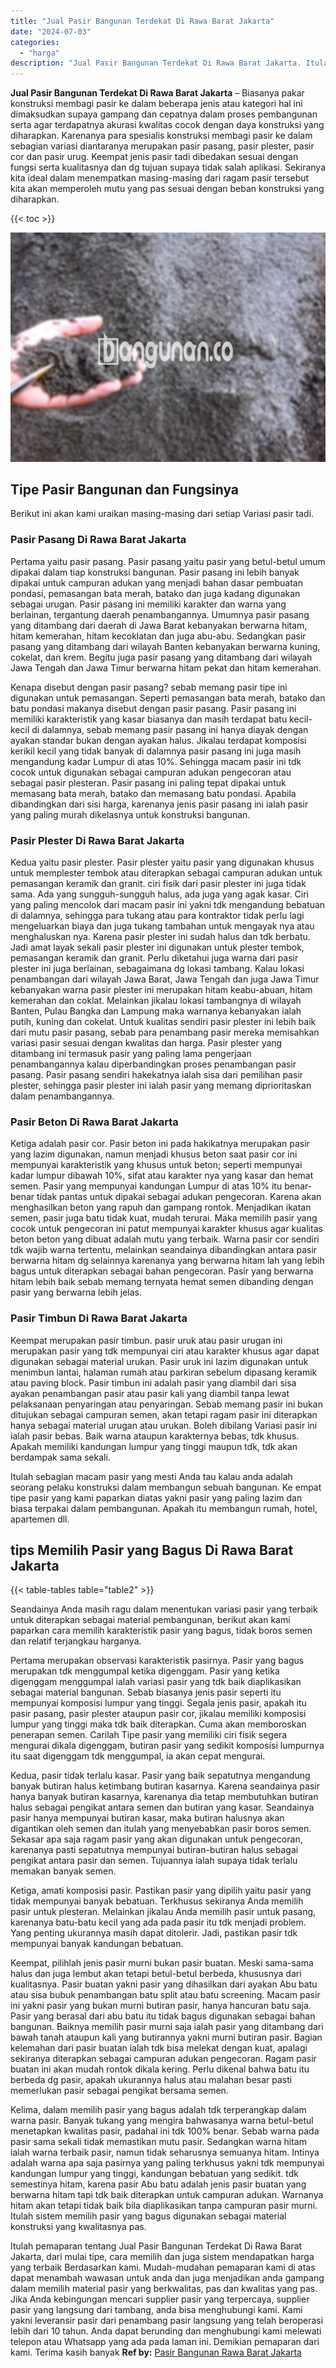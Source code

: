 ```yaml
---
title: "Jual Pasir Bangunan Terdekat Di Rawa Barat Jakarta"
date: "2024-07-03"
categories: 
  - "harga"
description: "Jual Pasir Bangunan Terdekat Di Rawa Barat Jakarta. Itulah pemaparan tentang Jual Pasir Bangunan Terdekat Di Rawa Barat Jakarta, dari mulai tipe, cara memili..."
---
```


**Jual Pasir Bangunan Terdekat Di Rawa Barat Jakarta** – Biasanya pakar konstruksi membagi pasir ke dalam beberapa jenis atau kategori hal ini dimaksudkan supaya gampang dan cepatnya dalam proses pembangunan serta agar terdapatnya akurasi kwalitas cocok dengan daya konstruksi yang diharapkan. Karenanya para spesialis konstruksi membagi pasir ke dalam sebagian variasi diantaranya merupakan pasir pasang, pasir plester, pasir cor dan pasir urug. Keempat jenis pasir tadi dibedakan sesuai dengan fungsi serta kualitasnya dan dg tujuan supaya tidak salah aplikasi. Sekiranya kita ideal dalam menempatkan masing-masing dari ragam pasir tersebut kita akan memperoleh mutu yang pas sesuai dengan beban konstruksi yang diharapkan.

{{< toc >}}

![Jual Pasir Bangunan Terdekat Di Rawa Barat Jakarta](/images/jual-pasir-bangunan-57.png)

## Tipe Pasir Bangunan dan Fungsinya

Berikut ini akan kami uraikan masing-masing dari setiap Variasi pasir tadi.

### Pasir Pasang Di Rawa Barat Jakarta

Pertama yaitu pasir pasang. Pasir pasang yaitu pasir yang betul-betul umum dipakai dalam tiap konstruksi bangunan. Pasir pasang ini lebih banyak dipakai untuk campuran adukan yang menjadi bahan dasar pembuatan pondasi, pemasangan bata merah, batako dan juga kadang digunakan sebagai urugan. Pasir pasang ini memiliki karakter dan warna yang berlainan, tergantung daerah penambangannya. Umumnya pasir pasang yang ditambang dari daerah di Jawa Barat kebanyakan berwarna hitam, hitam kemerahan, hitam kecoklatan dan juga abu-abu. Sedangkan pasir pasang yang ditambang dari wilayah Banten kebanyakan berwarna kuning, cokelat, dan krem. Begitu juga pasir pasang yang ditambang dari wilayah Jawa Tengah dan Jawa Timur berwarna hitam pekat dan hitam kemerahan.

Kenapa disebut dengan pasir pasang? sebab memang pasir tipe ini digunakan untuk pemasangan. Seperti pemasangan bata merah, batako dan batu pondasi makanya disebut dengan pasir pasang. Pasir pasang ini memiliki karakteristik yang kasar biasanya dan masih terdapat batu kecil-kecil di dalamnya, sebab memang pasir pasang ini hanya diayak dengan ayakan standar bukan dengan ayakan halus. Jikalau terdapat komposisi kerikil kecil yang tidak banyak di dalamnya pasir pasang ini juga masih mengandung kadar Lumpur di atas 10%. Sehingga macam pasir ini tdk cocok untuk digunakan sebagai campuran adukan pengecoran atau sebagai pasir plesteran. Pasir pasang ini paling tepat dipakai untuk memasang bata merah, batako dan memasang batu pondasi. Apabila dibandingkan dari sisi harga, karenanya jenis pasir pasang ini ialah pasir yang paling murah dikelasnya untuk konstruksi bangunan.

### Pasir Plester Di Rawa Barat Jakarta

Kedua yaitu pasir plester. Pasir plester yaitu pasir yang digunakan khusus untuk memplester tembok atau diterapkan sebagai campuran adukan untuk pemasangan keramik dan granit. ciri fisik dari pasir plester ini juga tidak sama. Ada yang sungguh-sungguh halus, ada juga yang agak kasar. Ciri yang paling mencolok dari macam pasir ini yakni tdk mengandung bebatuan di dalamnya, sehingga para tukang atau para kontraktor tidak perlu lagi mengeluarkan biaya dan juga tukang tambahan untuk mengayak nya atau menghaluskan nya. Karena pasir plester ini sudah halus dan tdk berbatu. Jadi amat layak sekali pasir plester ini digunakan untuk plester tembok, pemasangan keramik dan granit. Perlu diketahui juga warna dari pasir plester ini juga berlainan, sebagaimana dg lokasi tambang. Kalau lokasi penambangan dari wilayah Jawa Barat, Jawa Tengah dan juga Jawa Timur kebanyakan warna pasir plester ini merupakan hitam keabu-abuan, hitam kemerahan dan coklat. Melainkan jikalau lokasi tambangnya di wilayah Banten, Pulau Bangka dan Lampung maka warnanya kebanyakan ialah putih, kuning dan cokelat. Untuk kualitas sendiri pasir plester ini lebih baik dari mutu pasir pasang, sebab para penambang pasir mereka memisahkan variasi pasir sesuai dengan kwalitas dan harga. Pasir plester yang ditambang ini termasuk pasir yang paling lama pengerjaan penambangannya kalau diperbandingkan proses penambangan pasir pasang. Pasir pasang sendiri hakekatnya ialah sisa dari pemilihan pasir plester, sehingga pasir plester ini ialah pasir yang memang diprioritaskan dalam penambangannya.

### Pasir Beton Di Rawa Barat Jakarta

Ketiga adalah pasir cor. Pasir beton ini pada hakikatnya merupakan pasir yang lazim digunakan, namun menjadi khusus beton saat pasir cor ini mempunyai karakteristik yang khusus untuk beton; seperti mempunyai kadar lumpur dibawah 10%, sifat atau karakter nya yang kasar dan hemat semen. Pasir yang mempunyai kandungan Lumpur di atas 10% itu benar-benar tidak pantas untuk dipakai sebagai adukan pengecoran. Karena akan menghasilkan beton yang rapuh dan gampang rontok. Menjadikan ikatan semen, pasir juga batu tidak kuat, mudah terurai. Maka memilih pasir yang cocok untuk pengecoran ini patut mempunyai karakter khusus agar kualitas beton beton yang dibuat adalah mutu yang terbaik. Warna pasir cor sendiri tdk wajib warna tertentu, melainkan seandainya dibandingkan antara pasir berwarna hitam dg selainnya karenanya yang berwarna hitam lah yang lebih bagus untuk diterapkan sebagai bahan pengecoran. Pasir yang berwarna hitam lebih baik sebab memang ternyata hemat semen dibanding dengan pasir yang berwarna lebih jelas.

### Pasir Timbun Di Rawa Barat Jakarta

Keempat merupakan pasir timbun. pasir uruk atau pasir urugan ini merupakan pasir yang tdk mempunyai ciri atau karakter khusus agar dapat digunakan sebagai material urukan. Pasir uruk ini lazim digunakan untuk menimbun lantai, halaman rumah atau parkiran sebelum dipasang keramik atau paving block. Pasir timbun ini adalah pasir yang diambil dari sisa ayakan penambangan pasir atau pasir kali yang diambil tanpa lewat pelaksanaan penyaringan atau penyaringan. Sebab memang pasir ini bukan ditujukan sebagai campuran semen, akan tetapi ragam pasir ini diterapkan hanya sebagai material urugan atau urukan. Boleh dibilang Variasi pasir ini ialah pasir bebas. Baik warna ataupun karakternya bebas, tdk khusus. Apakah memiliki kandungan lumpur yang tinggi maupun tdk, tdk akan berdampak sama sekali.

Itulah sebagian macam pasir yang mesti Anda tau kalau anda adalah seorang pelaku konstruksi dalam membangun sebuah bangunan. Ke empat tipe pasir yang kami paparkan diatas yakni pasir yang paling lazim dan biasa terpakai dalam pembangunan. Apakah itu membangun rumah, hotel, apartemen dll.

## tips Memilih Pasir yang Bagus Di Rawa Barat Jakarta

{{< table-tables table="table2" >}}

Seandainya Anda masih ragu dalam menentukan variasi pasir yang terbaik untuk diterapkan sebagai material pembangunan, berikut akan kami paparkan cara memilih karakteristik pasir yang bagus, tidak boros semen dan relatif terjangkau harganya.

Pertama merupakan observasi karakteristik pasirnya. Pasir yang bagus merupakan tdk menggumpal ketika digenggam. Pasir yang ketika digenggam menggumpal ialah variasi pasir yang tdk baik diaplikasikan sebagai material bangunan. Sebab biasanya jenis pasir seperti itu mempunyai komposisi lumpur yang tinggi. Segala jenis pasir, apakah itu pasir pasang, pasir plester ataupun pasir cor, jikalau memiliki komposisi lumpur yang tinggi maka tdk baik diterapkan. Cuma akan memboroskan penerapan semen. Carilah Tipe pasir yang memiliki ciri fisik segera mengurai dikala digenggam, butiran pasir yang sedikit komposisi lumpurnya itu saat digenggam tdk menggumpal, ia akan cepat mengurai.

Kedua, pasir tidak terlalu kasar. Pasir yang baik sepatutnya mengandung banyak butiran halus ketimbang butiran kasarnya. Karena seandainya pasir hanya banyak butiran kasarnya, karenanya dia tetap membutuhkan butiran halus sebagai pengikat antara semen dan butiran yang kasar. Seandainya pasir hanya mempunyai butiran kasar, maka butiran halusnya akan digantikan oleh semen dan itulah yang menyebabkan pasir boros semen. Sekasar apa saja ragam pasir yang akan digunakan untuk pengecoran, karenanya pasti sepatutnya mempunyai butiran-butiran halus sebagai pengikat antara pasir dan semen. Tujuannya ialah supaya tidak terlalu memakan banyak semen.

Ketiga, amati komposisi pasir. Pastikan pasir yang dipilih yaitu pasir yang tidak mempunyai banyak bebatuan. Terkhusus sekiranya Anda memilih pasir untuk plesteran. Melainkan jikalau Anda memilih pasir untuk pasang, karenanya batu-batu kecil yang ada pada pasir itu tdk menjadi problem. Yang penting ukurannya masih dapat ditolerir. Jadi, pastikan pasir tdk mempunyai banyak kandungan bebatuan.

Keempat, pilihlah jenis pasir murni bukan pasir buatan. Meski sama-sama halus dan juga lembut akan tetapi betul-betul berbeda, khususnya dari kualitasnya. Pasir buatan yakni pasir yang dihasilkan dari ayakan Abu batu atau sisa bubuk penambangan batu split atau batu screening. Macam pasir ini yakni pasir yang bukan murni butiran pasir, hanya hancuran batu saja. Pasir yang berasal dari abu batu itu tidak bagus digunakan sebagai bahan bangunan. Baiknya memilih pasir murni saja ialah pasir yang ditambang dari bawah tanah ataupun kali yang butirannya yakni murni butiran pasir. Bagian kelemahan dari pasir buatan ialah tdk bisa melekat dengan kuat, apalagi sekiranya diterapkan sebagai campuran adukan pengecoran. Ragam pasir buatan ini akan mudah rontok dikala kering. Perlu dikenal bahwa batu itu berbeda dg pasir, apakah ukurannya halus atau malahan besar pasti memerlukan pasir sebagai pengikat bersama semen.

Kelima, dalam memilih pasir yang bagus adalah tdk terperangkap dalam warna pasir. Banyak tukang yang mengira bahwasanya warna betul-betul menetapkan kwalitas pasir, padahal ini tdk 100% benar. Sebab warna pada pasir sama sekali tidak memastikan mutu pasir. Sedangkan warna hitam ialah warna terbaik pasir, namun tidak seharusnya semuanya hitam. Intinya adalah warna apa saja pasirnya yang paling terkhusus yakni tdk mempunyai kandungan lumpur yang tinggi, kandungan bebatuan yang sedikit. tdk semestinya hitam, karena pasir Abu batu adalah jenis pasir buatan yang berwarna hitam tapi tdk baik diterapkan untuk campuran adukan. Warnanya hitam akan tetapi tidak baik bila diaplikasikan tanpa campuran pasir murni. Itulah sistem memilih pasir yang bagus digunakan sebagai material konstruksi yang kwalitasnya pas.

Itulah pemaparan tentang Jual Pasir Bangunan Terdekat Di Rawa Barat Jakarta, dari mulai tipe, cara memilih dan juga sistem mendapatkan harga yang terbaik Berdasarkan kami. Mudah-mudahan pemaparan kami di atas dapat menambah wawasan untuk anda dan juga menjadikan anda gampang dalam memilih material pasir yang berkwalitas, pas dan kwalitas yang pas. Jika Anda kebingungan mencari supplier pasir yang terpercaya, supplier pasir yang langsung dari tambang, anda bisa menghubungi kami. Kami yakni leveransir pasir dari penambang pasir langsung yang telah beroperasi lebih dari 10 tahun. Anda dapat berunding dan menghubungi kami melewati telepon atau Whatsapp yang ada pada laman ini. Demikian pemaparan dari kami. Terima kasih banyak
**Ref by:** [Pasir Bangunan Rawa Barat Jakarta](https://id.wikipedia.org/wiki/Pasir)
